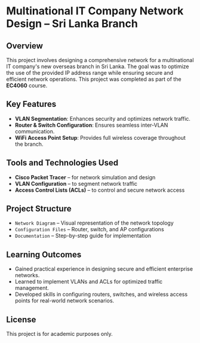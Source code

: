# Multinational IT Company Network Design – Sri Lanka Branch

## Overview
This project involves designing a comprehensive network for a multinational IT company's new overseas branch in Sri Lanka. The goal was to optimize the use of the provided IP address range while ensuring secure and efficient network operations. This project was completed as part of the **EC4060** course.

## Key Features
- **VLAN Segmentation**: Enhances security and optimizes network traffic.  
- **Router & Switch Configuration**: Ensures seamless inter-VLAN communication.  
- **WiFi Access Point Setup**: Provides full wireless coverage throughout the branch.  

## Tools and Technologies Used
- **Cisco Packet Tracer** – for network simulation and design  
- **VLAN Configuration** – to segment network traffic  
- **Access Control Lists (ACLs)** – to control and secure network access  

## Project Structure
- `Network Diagram` – Visual representation of the network topology  
- `Configuration Files` – Router, switch, and AP configurations  
- `Documentation` – Step-by-step guide for implementation  

## Learning Outcomes
- Gained practical experience in designing secure and efficient enterprise networks.  
- Learned to implement VLANs and ACLs for optimized traffic management.  
- Developed skills in configuring routers, switches, and wireless access points for real-world network scenarios.

## License
This project is for academic purposes only.  

